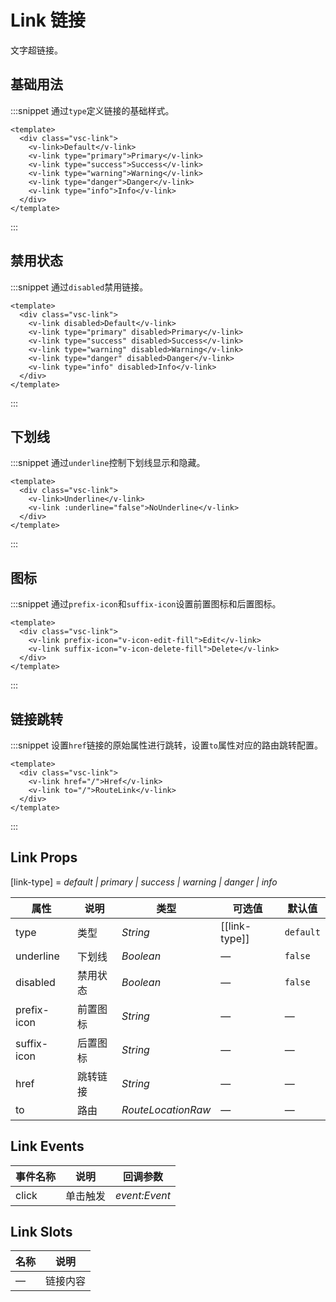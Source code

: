 # Link 链接

文字超链接。

## 基础用法

:::snippet 通过`type`定义链接的基础样式。

```vue
<template>
  <div class="vsc-link">
    <v-link>Default</v-link>
    <v-link type="primary">Primary</v-link>
    <v-link type="success">Success</v-link>
    <v-link type="warning">Warning</v-link>
    <v-link type="danger">Danger</v-link>
    <v-link type="info">Info</v-link>
  </div>
</template>
```

:::

## 禁用状态

:::snippet 通过`disabled`禁用链接。

```vue
<template>
  <div class="vsc-link">
    <v-link disabled>Default</v-link>
    <v-link type="primary" disabled>Primary</v-link>
    <v-link type="success" disabled>Success</v-link>
    <v-link type="warning" disabled>Warning</v-link>
    <v-link type="danger" disabled>Danger</v-link>
    <v-link type="info" disabled>Info</v-link>
  </div>
</template>
```

:::

## 下划线

:::snippet 通过`underline`控制下划线显示和隐藏。

```vue
<template>
  <div class="vsc-link">
    <v-link>Underline</v-link>
    <v-link :underline="false">NoUnderline</v-link>
  </div>
</template>
```

:::

## 图标

:::snippet 通过`prefix-icon`和`suffix-icon`设置前置图标和后置图标。

```vue
<template>
  <div class="vsc-link">
    <v-link prefix-icon="v-icon-edit-fill">Edit</v-link>
    <v-link suffix-icon="v-icon-delete-fill">Delete</v-link>
  </div>
</template>
```

:::

## 链接跳转

:::snippet 设置`href`链接的原始属性进行跳转，设置`to`属性对应的路由跳转配置。

```vue
<template>
  <div class="vsc-link">
    <v-link href="/">Href</v-link>
    <v-link to="/">RouteLink</v-link>
  </div>
</template>
```

:::

## Link Props

[link-type] = _default \| primary \| success \| warning \| danger \| info_

| 属性        | 说明     | 类型               | 可选值        | 默认值    |
| ----------- | -------- | ------------------ | ------------- | --------- |
| type        | 类型     | _String_           | [[link-type]] | `default` |
| underline   | 下划线   | _Boolean_          | —             | `false`   |
| disabled    | 禁用状态 | _Boolean_          | —             | `false`   |
| prefix-icon | 前置图标 | _String_           | —             | —         |
| suffix-icon | 后置图标 | _String_           | —             | —         |
| href        | 跳转链接 | _String_           | —             | —         |
| to          | 路由     | _RouteLocationRaw_ | —             | —         |

## Link Events

| 事件名称 | 说明     | 回调参数      |
| -------- | -------- | ------------- |
| click    | 单击触发 | _event:Event_ |

## Link Slots

| 名称 | 说明     |
| ---- | -------- |
| —    | 链接内容 |
